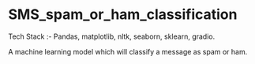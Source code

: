 # SMS_spam_or_ham_classification
Tech Stack :- Pandas, matplotlib, nltk, seaborn, sklearn, gradio.

A machine learning model which will classify a message as spam or ham.
